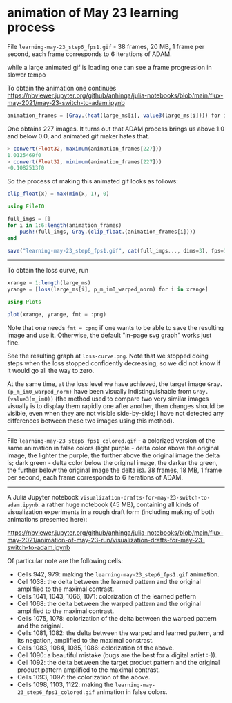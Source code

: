 # animation of May 23 learning process

File `learning-may-23_step6_fps1.gif` - 38 frames, 20 MB, 1 frame per second, each frame corresponds to 6 iterations of ADAM.

while a large animated gif is loading one can see a frame progression in slower tempo

To obtain the animation one continues https://nbviewer.jupyter.org/github/anhinga/julia-notebooks/blob/main/flux-may-2021/may-23-switch-to-adam.ipynb

```julia
animation_frames = [Gray.(hcat(large_ms[i], value3(large_ms[i]))) for i in 1:length(large_ms)] 
```

One obtains 227 images. It turns out that ADAM process brings us above 1.0 and below 0.0, and animated gif maker hates that.

```julia
> convert(Float32, maximum(animation_frames[227]))
1.0125469f0
> convert(Float32, minimum(animation_frames[227]))
-0.1082513f0
```

So the process of making this animated gif looks as follows:

```julia
clip_float(x) = max(min(x, 1), 0)

using FileIO

full_imgs = []
for i in 1:6:length(animation_frames)
    push!(full_imgs, Gray.(clip_float.(animation_frames[i])))
end

save("learning-may-23_step6_fps1.gif", cat(full_imgs..., dims=3), fps=1)
```

---

To obtain the loss curve, run

```julia
xrange = 1:length(large_ms)
yrange = [loss(large_ms[i], p_m_im0_warped_norm) for i in xrange]

using Plots

plot(xrange, yrange, fmt = :png)
```

Note that one needs `fmt = :png` if one wants to be able to save the resulting image and use it.
Otherwise, the default "in-page svg graph" works just fine.

See the resulting graph at `loss-curve.png`. Note that we stopped doing steps when the
loss stopped confidently decreasing, so we did not know if it would go all the way to zero.

At the same time, at the loss level we have achieved, the target image `Gray.(p_m_im0_warped_norm)`
have been visually indistinguishable from `Gray.(value3(m_im0))` (the method used to compare
two very similar images visually is to display them rapidly one after another, then
changes should be visible, even when they are not visible side-by-side; I have not
detected any differences between these two images using this method).

---

File `learning-may-23_step6_fps1_colored.gif` - a colorized version of the same animation in false colors
(light purple - delta color above the original image, the lighter the purple, the further above the original image the delta is;
dark green - delta color below the original image, the darker the green, the further below the original image the delta is). 
38 frames, 18 MB, 1 frame per second, each frame corresponds to 6 iterations of ADAM.

---

A Julia Jupyter notebook `visualization-drafts-for-may-23-switch-to-adam.ipynb`: a rather huge notebook (45 MB),
containing all kinds of visualization experiments in a rough draft form (including making of both animations
presented here):

https://nbviewer.jupyter.org/github/anhinga/julia-notebooks/blob/main/flux-may-2021/animation-of-may-23-run/visualization-drafts-for-may-23-switch-to-adam.ipynb

Of particular note are the following cells:
  * Cells 942, 979: making the `learning-may-23_step6_fps1.gif` animation.
  * Cell 1038: the delta between the learned pattern and the original amplified to the maximal contrast.
  * Cells 1041, 1043, 1066, 1071: colorization of the learned pattern
  * Cell 1068: the delta between the warped pattern and the original amplified to the maximal contrast.
  * Cells 1075, 1078: colorization of the delta between the warped pattern and the original.
  * Cells 1081, 1082: the delta between the warped and learned pattern, and its negation, amplified to the maximal constrast.
  * Cells 1083, 1084, 1085, 1086: colorization of the above.
  * Cell 1090: a beautiful mistake (bugs are the best for a digital artist :-)).
  * Cell 1092: the delta between the target product pattern and the original product pattern amplified to the maximal contrast.
  * Cells 1093, 1097: the colorization of the above.
  * Cells 1098, 1103, 1122: making the `learning-may-23_step6_fps1_colored.gif` animation in false colors.
